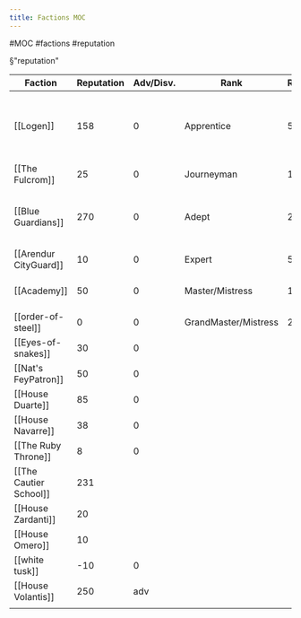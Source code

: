 ---title: Factions MOC---
#MOC #factions #reputation

§"reputation"

| Faction                | Reputation | Adv/Disv. | Rank                 | Reputation | Benefits                                                                                               |
| ---------------------- | ---------- | --------- | -------------------- | ---------- | ------------------------------------------------------------------------------------------------------ |
| [[Logen]]              | 158        | 0         | Apprentice           | 50         | Basic: contracts,information, messaging. Healing & Care, lodging and food (modest),  Training in tools |
| [[The Fulcrom]]        | 25         | 0         | Journeyman           | 100        | Crafting Workshop, Basic Equipment                                                                     |
| [[Blue Guardians]]     | 270        | 0         | Adept                | 200        | Advanced: contracts, information, Equipment. lodging and food (comfortable)                            |
| [[Arendur CityGuard]]  | 10         | 0         | Expert               | 500        | Magical Equipment, Exclusive information                                                               |
| [[Academy]]            | 50         | 0         | Master/Mistress      | 1000       | Local Guildhall, Lodging and food (wealthy)                                                            |
| [[order-of-steel]]     | 0          | 0         | GrandMaster/Mistress | 2000       | Owning the Guild                                                                                       |
| [[Eyes-of-snakes]]     | 30         | 0         |                      |            |                                                                                                        |
| [[Nat's FeyPatron]]    | 50         | 0         |                      |            |                                                                                                        |
| [[House Duarte]]       | 85         | 0         |                      |            |                                                                                                        |
| [[House Navarre]]      | 38         | 0         |                      |            |                                                                                                        |
| [[The Ruby Throne]]    | 8          | 0         |                      |            |                                                                                                        |
| [[The Cautier School]] | 231        |           |                      |            |                                                                                                        |
| [[House Zardanti]]     | 20         |           |                      |            |                                                                                                        |
| [[House Omero]]        | 10         |           |                      |            |                                                                                                        |
| [[white tusk]]         | -10           |0           |                      |            |                                                                                                        |
| [[House Volantis]]     | 250           |adv           |                      |            |                                                                                                        |
|                        |            |           |                      |            |                                                                                                        |
